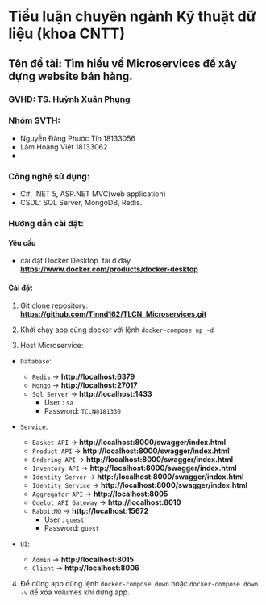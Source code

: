 # Tiểu luận chuyên ngành Kỹ thuật dữ liệu (khoa CNTT)
## Tên đề tài: Tìm hiểu về Microservices để xây dựng website bán hàng.
### GVHD: TS. Huỳnh Xuân Phụng

### Nhóm SVTH:
- Nguyễn Đăng Phước Tín   18133056
- Lâm Hoàng Việt 	        18133062
- 
### Công nghệ sử dụng:
- C#, .NET 5, ASP.NET MVC(web application)
- CSDL: SQL Server, MongoDB, Redis.
### Hướng dẫn cài đặt:
#### Yêu cầu
- cài đặt Docker Desktop. tải ở đây **https://www.docker.com/products/docker-desktop**

#### Cài đặt
1. Git clone repository: **https://github.com/Tinnd162/TLCN_Microservices.git**

2. Khởi chạy app cùng docker với lệnh `docker-compose up -d`

3. Host Microservice:

- `Database`:
  - `Redis`              -> **http://localhost:6379**
  - `Mongo`              -> **http://localhost:27017**
  - `Sql Server`         -> **http://localhost:1433**
    + User    : `sa`
    + Password: `TCLN@181330`

- `Service`:
  - `Basket API`         -> **http://localhost:8000/swagger/index.html** 
  - `Product API`        -> **http://localhost:8000/swagger/index.html**
  - `Ordering API`       -> **http://localhost:8000/swagger/index.html**
  - `Inventory API`      -> **http://localhost:8000/swagger/index.html**
  - `Identity Server`    -> **http://localhost:8000/swagger/index.html** 
  - `Identity Service`   -> **http://localhost:8000/swagger/index.html**
  - `Aggregator API`     -> **http://localhost:8005**
  - `Ocelot API Gateway` -> **http://localhost:8010**
  - `RabbitMQ`           -> **http://localhost:15672**
    + User    : `guest`
    + Password: `guest`

- `UI`:
  - `Admin`              ->  **http://localhost:8015**
  - `Client`             ->  **http://localhost:8006**

4. Để dừng app dùng lệnh `docker-compose down` hoặc `docker-compose down -v` để xóa volumes khi dừng app.
